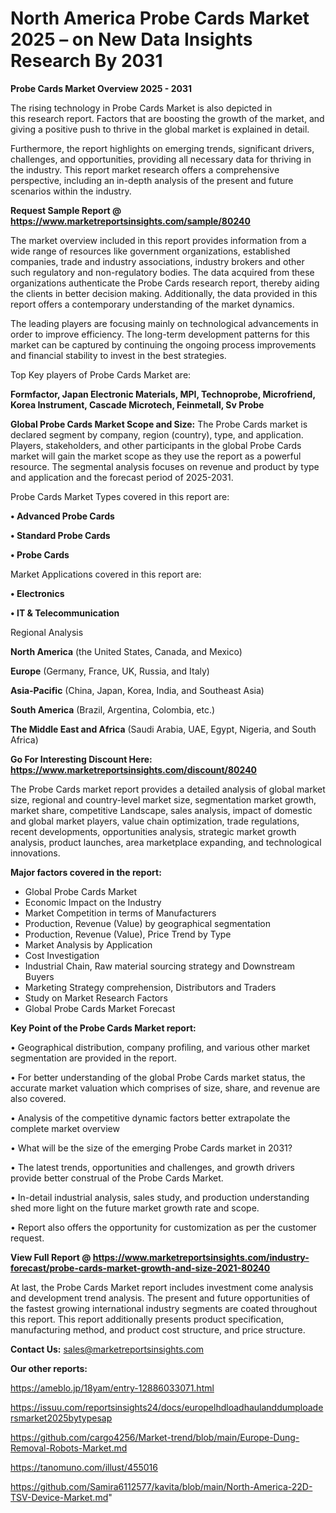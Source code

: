 # North America Probe Cards Market 2025 – on New Data Insights Research By 2031

<Strong> Probe Cards Market Overview 2025 - 2031</strong>

The rising technology in Probe Cards Market is also depicted in this research report. Factors that are boosting the growth of the market, and giving a positive push to thrive in the global market is explained in detail.

Furthermore, the report highlights on emerging trends, significant drivers, challenges, and opportunities, providing all necessary data for thriving in the industry. This report market research offers a comprehensive perspective, including an in-depth analysis of the present and future scenarios within the industry.

<strong>Request Sample Report @ <a href=https://www.marketreportsinsights.com/sample/80240>https://www.marketreportsinsights.com/sample/80240</a></strong>

The market overview included in this report provides information from a wide range of resources like government organizations, established companies, trade and industry associations, industry brokers and other such regulatory and non-regulatory bodies. The data acquired from these organizations authenticate the Probe Cards research report, thereby aiding the clients in better decision making. Additionally, the data provided in this report offers a contemporary understanding of the market dynamics.

The leading players are focusing mainly on technological advancements in order to improve efficiency. The long-term development patterns for this market can be captured by continuing the ongoing process improvements and financial stability to invest in the best strategies.

Top Key players of Probe Cards Market are:

<strong>Formfactor, Japan Electronic Materials, MPI, Technoprobe, Microfriend, Korea Instrument, Cascade Microtech, Feinmetall, Sv Probe</strong>

<strong><b>Global Probe Cards Market Scope and Size:</b></strong>
The Probe Cards market is declared segment by company, region (country), type, and application. Players, stakeholders, and other participants in the global Probe Cards market will gain the market scope as they use the report as a powerful resource. The segmental analysis focuses on revenue and product by type and application and the forecast period of 2025-2031.

Probe Cards Market Types covered in this report are:

<strong>• Advanced Probe Cards

• Standard Probe Cards

• Probe Cards</strong>

Market Applications covered in this report are:

<strong>• Electronics

• IT & Telecommunication</strong> 

Regional Analysis

<strong>North America</strong> (the United States, Canada, and Mexico)

<strong>Europe</strong> (Germany, France, UK, Russia, and Italy)

<strong>Asia-Pacific</strong> (China, Japan, Korea, India, and Southeast Asia)

<strong>South America</strong> (Brazil, Argentina, Colombia, etc.)

<strong>The Middle East and Africa</strong> (Saudi Arabia, UAE, Egypt, Nigeria, and South Africa)

<strong>Go For Interesting Discount Here: <a href=https://www.marketreportsinsights.com/discount/80240>https://www.marketreportsinsights.com/discount/80240</a></strong>

The Probe Cards market report provides a detailed analysis of global market size, regional and country-level market size, segmentation market growth, market share, competitive Landscape, sales analysis, impact of domestic and global market players, value chain optimization, trade regulations, recent developments, opportunities analysis, strategic market growth analysis, product launches, area marketplace expanding, and technological innovations.

<strong><b>Major factors covered in the report:</b></strong>
<ul>
  <li>Global Probe Cards Market </li>
  <li>Economic Impact on the Industry</li>
  <li>Market Competition in terms of Manufacturers</li>
  <li>Production, Revenue (Value) by geographical segmentation</li>
  <li>Production, Revenue (Value), Price Trend by Type</li>
  <li>Market Analysis by Application</li>
  <li>Cost Investigation</li>
  <li>Industrial Chain, Raw material sourcing strategy and Downstream Buyers</li>
  <li>Marketing Strategy comprehension, Distributors and Traders</li>
  <li>Study on Market Research Factors</li>
  <li>Global Probe Cards Market Forecast</li>
</ul>

<strong><b>Key Point of the Probe Cards Market report:</b></strong>

• Geographical distribution, company profiling, and various other market segmentation are provided in the report.

• For better understanding of the global Probe Cards market status, the accurate market valuation which comprises of size, share, and revenue are also covered.

• Analysis of the competitive dynamic factors better extrapolate the complete market overview

• What will be the size of the emerging Probe Cards market in 2031?

• The latest trends, opportunities and challenges, and growth drivers provide better construal of the Probe Cards Market.

• In-detail industrial analysis, sales study, and production understanding shed more light on the future market growth rate and scope.

• Report also offers the opportunity for customization as per the customer request.

<strong><b>View Full Report @ <a href=https://www.marketreportsinsights.com/industry-forecast/probe-cards-market-growth-and-size-2021-80240>https://www.marketreportsinsights.com/industry-forecast/probe-cards-market-growth-and-size-2021-80240</a></b></strong>


At last, the Probe Cards Market report includes investment come analysis and development trend analysis. The present and future opportunities of the fastest growing international industry segments are coated throughout this report. This report additionally presents product specification, manufacturing method, and product cost structure, and price structure.

<strong>Contact Us:</strong>
sales@marketreportsinsights.com

<strong>Our other reports:</strong>

<a href=https://ameblo.jp/18yam/entry-12886033071.html>https://ameblo.jp/18yam/entry-12886033071.html</a>

<a href=https://issuu.com/reportsinsights24/docs/europelhdloadhaulanddumploadersmarket2025bytypesap>https://issuu.com/reportsinsights24/docs/europelhdloadhaulanddumploadersmarket2025bytypesap</a>

<a href=https://github.com/cargo4256/Market-trend/blob/main/Europe-Dung-Removal-Robots-Market.md>https://github.com/cargo4256/Market-trend/blob/main/Europe-Dung-Removal-Robots-Market.md</a>

<a href=https://tanomuno.com/illust/455016>https://tanomuno.com/illust/455016</a>

<a href=https://github.com/Samira6112577/kavita/blob/main/North-America-22D-TSV-Device-Market.md>https://github.com/Samira6112577/kavita/blob/main/North-America-22D-TSV-Device-Market.md</a>"
